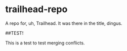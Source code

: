# trailhead-repo
A repo for, uh, Trailhead. It was there in the title, dingus. 

##TEST!



This is a test to test merging conflicts. 
